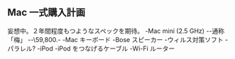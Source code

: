 ## Mac 一式購入計画

妄想中。２年間程度もつようなスペックを期待。
-Mac mini (2.5 GHz)
--通称「梅」
--\59,800.-
-Mac キーボード
-Bose スピーカー
-ウィルス対策ソフト
-パラレル?
-iPod
-iPod をつなげるケーブル
-Wi-Fi ルーター
